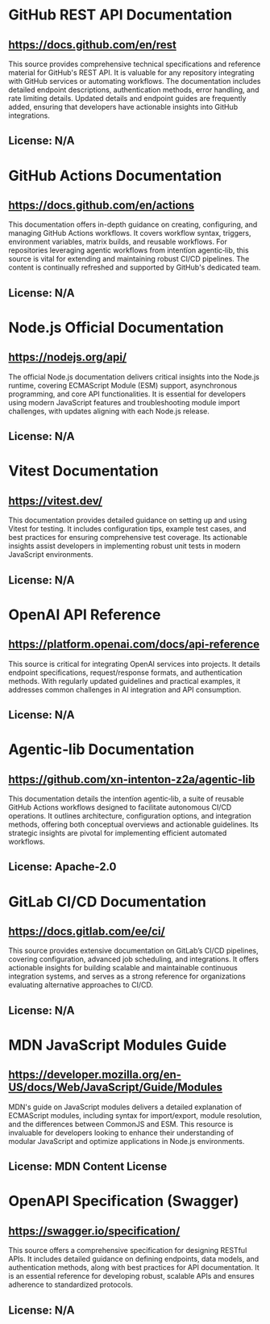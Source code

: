# GitHub REST API Documentation
## https://docs.github.com/en/rest
This source provides comprehensive technical specifications and reference material for GitHub's REST API. It is valuable for any repository integrating with GitHub services or automating workflows. The documentation includes detailed endpoint descriptions, authentication methods, error handling, and rate limiting details. Updated details and endpoint guides are frequently added, ensuring that developers have actionable insights into GitHub integrations.

## License: N/A

# GitHub Actions Documentation
## https://docs.github.com/en/actions
This documentation offers in-depth guidance on creating, configuring, and managing GitHub Actions workflows. It covers workflow syntax, triggers, environment variables, matrix builds, and reusable workflows. For repositories leveraging agentic workflows from intentïon agentic‑lib, this source is vital for extending and maintaining robust CI/CD pipelines. The content is continually refreshed and supported by GitHub's dedicated team.

## License: N/A

# Node.js Official Documentation
## https://nodejs.org/api/
The official Node.js documentation delivers critical insights into the Node.js runtime, covering ECMAScript Module (ESM) support, asynchronous programming, and core API functionalities. It is essential for developers using modern JavaScript features and troubleshooting module import challenges, with updates aligning with each Node.js release.

## License: N/A

# Vitest Documentation
## https://vitest.dev/
This documentation provides detailed guidance on setting up and using Vitest for testing. It includes configuration tips, example test cases, and best practices for ensuring comprehensive test coverage. Its actionable insights assist developers in implementing robust unit tests in modern JavaScript environments.

## License: N/A

# OpenAI API Reference
## https://platform.openai.com/docs/api-reference
This source is critical for integrating OpenAI services into projects. It details endpoint specifications, request/response formats, and authentication methods. With regularly updated guidelines and practical examples, it addresses common challenges in AI integration and API consumption.

## License: N/A

# Agentic‑lib Documentation
## https://github.com/xn-intenton-z2a/agentic-lib
This documentation details the intentïon agentic‑lib, a suite of reusable GitHub Actions workflows designed to facilitate autonomous CI/CD operations. It outlines architecture, configuration options, and integration methods, offering both conceptual overviews and actionable guidelines. Its strategic insights are pivotal for implementing efficient automated workflows.

## License: Apache-2.0

# GitLab CI/CD Documentation
## https://docs.gitlab.com/ee/ci/
This source provides extensive documentation on GitLab’s CI/CD pipelines, covering configuration, advanced job scheduling, and integrations. It offers actionable insights for building scalable and maintainable continuous integration systems, and serves as a strong reference for organizations evaluating alternative approaches to CI/CD.

## License: N/A

# MDN JavaScript Modules Guide
## https://developer.mozilla.org/en-US/docs/Web/JavaScript/Guide/Modules
MDN's guide on JavaScript modules delivers a detailed explanation of ECMAScript modules, including syntax for import/export, module resolution, and the differences between CommonJS and ESM. This resource is invaluable for developers looking to enhance their understanding of modular JavaScript and optimize applications in Node.js environments.

## License: MDN Content License

# OpenAPI Specification (Swagger)
## https://swagger.io/specification/
This source offers a comprehensive specification for designing RESTful APIs. It includes detailed guidance on defining endpoints, data models, and authentication methods, along with best practices for API documentation. It is an essential reference for developing robust, scalable APIs and ensures adherence to standardized protocols.

## License: N/A